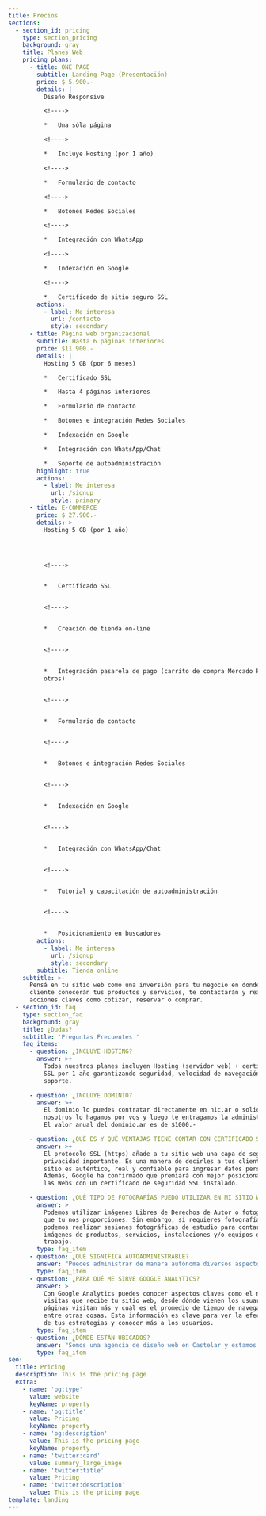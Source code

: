 ```yaml
---
title: Precios
sections:
  - section_id: pricing
    type: section_pricing
    background: gray
    title: Planes Web
    pricing_plans:
      - title: ONE PAGE
        subtitle: Landing Page (Presentación)
        price: $ 5.900.-
        details: |
          Diseño Responsive

          <!---->

          *   Una sóla página

          <!---->

          *   Incluye Hosting (por 1 año)

          <!---->

          *   Formulario de contacto

          <!---->

          *   Botones Redes Sociales

          <!---->

          *   Integración con WhatsApp

          <!---->

          *   Indexación en Google

          <!---->

          *   Certificado de sitio seguro SSL
        actions:
          - label: Me interesa
            url: /contacto
            style: secondary
      - title: Página web organizacional
        subtitle: Hasta 6 páginas interiores
        price: $11.900.-
        details: |
          Hosting 5 GB (por 6 meses)

          *   Certificado SSL

          *   Hasta 4 páginas interiores

          *   Formulario de contacto

          *   Botones e integración Redes Sociales

          *   Indexación en Google

          *   Integración con WhatsApp/Chat

          *   Soporte de autoadministración
        highlight: true
        actions:
          - label: Me interesa
            url: /signup
            style: primary
      - title: E-COMMERCE
        price: $ 27.900.-
        details: >
          Hosting 5 GB (por 1 año)




          <!---->


          *   Certificado SSL


          <!---->


          *   Creación de tienda on-line


          <!---->


          *   Integración pasarela de pago (carrito de compra Mercado Pago,
          otros)


          <!---->


          *   Formulario de contacto


          <!---->


          *   Botones e integración Redes Sociales


          <!---->


          *   Indexación en Google


          <!---->


          *   Integración con WhatsApp/Chat


          <!---->


          *   Tutorial y capacitación de autoadministración


          <!---->


          *   Posicionamiento en buscadores
        actions:
          - label: Me interesa
            url: /signup
            style: secondary
        subtitle: Tienda online
    subtitle: >-
      Pensá en tu sitio web como una inversión para tu negocio en donde los
      cliente conocerán tus productos y servicios, te contactarán y realizarán
      acciones claves como cotizar, reservar o comprar.  
  - section_id: faq
    type: section_faq
    background: gray
    title: ¿Dudas?
    subtitle: 'Preguntas Frecuentes '
    faq_items:
      - question: ¿INCLUYE HOSTING?
        answer: >+
          Todos nuestros planes incluyen Hosting (servidor web) + certificado
          SSL por 1 año garantizando seguridad, velocidad de navegación y
          soporte.

      - question: ¿INCLUYE DOMINIO?
        answer: >+
          El dominio lo puedes contratar directamente en nic.ar o solicitar que
          nosotros lo hagamos por vos y luego te entragamos la administración.
          El valor anual del dominio.ar es de $1000.-

      - question: ¿QUÉ ES Y QUÉ VENTAJAS TIENE CONTAR CON CERTIFICADO SSL EN MI WEB?
        answer: >+
          El protocolo SSL (https) añade a tu sitio web una capa de seguridad y
          privacidad importante. Es una manera de decirles a tus clientes que el
          sitio es auténtico, real y confiable para ingresar datos personales.
          Además, Google ha confirmado que premiará con mejor posicionamiento
          las Webs con un certificado de seguridad SSL instalado.

      - question: ¿QUÉ TIPO DE FOTOGRAFÍAS PUEDO UTILIZAR EN MI SITIO WEB?
        answer: >
          Podemos utilizar imágenes Libres de Derechos de Autor o fotografías
          que tu nos proporciones. Sin embargo, si requieres fotografías propias
          podemos realizar sesiones fotográficas de estudio para contar con
          imágenes de productos, servicios, instalaciones y/o equipos de
          trabajo.
        type: faq_item
      - question: ¿QUÉ SIGNIFICA AUTOADMINISTRABLE?
        answer: "Puedes administrar de manera autónoma diversos aspectos de tu sitio web como actualizar contenido, textos, editar imágenes, entre otras. En el caso de las webs con tienda online puedes subir y editar productos, categorías, administrar stock, precios y envíos. Tendrás el control total de tu sitio web.\_\n"
        type: faq_item
      - question: ¿PARA QUÉ ME SIRVE GOOGLE ANALYTICS?
        answer: >
          Con Google Analytics puedes conocer aspectos claves como el número de
          visitas que recibe tu sitio web, desde dónde vienen los usuarios, qué
          páginas visitan más y cuál es el promedio de tiempo de navegación,
          entre otras cosas. Esta información es clave para ver la efectividad
          de tus estrategias y conocer más a los usuarios.
        type: faq_item
      - question: ¿DÓNDE ESTÁN UBICADOS?
        answer: "Somos una agencia de diseño web en Castelar y estamos ubicados en Munich 3829. Sin embargo, podemos trabajar a distancia a través de reuniones por videollamada.\_\n\n"
        type: faq_item
seo:
  title: Pricing
  description: This is the pricing page
  extra:
    - name: 'og:type'
      value: website
      keyName: property
    - name: 'og:title'
      value: Pricing
      keyName: property
    - name: 'og:description'
      value: This is the pricing page
      keyName: property
    - name: 'twitter:card'
      value: summary_large_image
    - name: 'twitter:title'
      value: Pricing
    - name: 'twitter:description'
      value: This is the pricing page
template: landing
---
```

